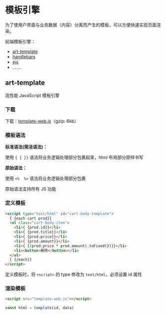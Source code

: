 # 模板引擎

为了使用户界面与业务数据（内容）分离而产生的模板，可以方便快速实现页面渲染。

前端模板引擎：

- [art-template](https://aui.github.io/art-template/)
- [handlebars](https://www.handlebarsjs.cn/)
- [ejs](https://ejs.bootcss.com/)
- .......

## art-template

高性能 JavaScript 模板引擎

### 下载

下载：[template-web.js](https://unpkg.com/art-template/lib/template-web.js)（gzip: 6kb）

### 模板语法

**标准语法(简洁语法)：**

使用 `{ { }}` 语法将业务逻辑处理部分包裹起来，html 布局部分原样书写

**原始语法：**

使用 `<%  %>` 语法将业务逻辑处理部分包裹

原始语法支持所有 JS 功能

### 定义模板

```html
<script type="text/html" id="cart-body-template">
  { {each cart prod}}
  <ul class="cart-body-item">
    <li>{ {prod.id}}</li>
    <li>{ {prod.title}}</li>
    <li>{ {prod.price}}</li>
    <li>{ {prod.amount}}</li>
    <li>{ {(prod.price * prod.amount).toFixed(2)}}</li>
    <li><button>删除</button></li>
  </ul>
  { {/each}}
</script>
```

定义模板时，将 `<script>` 的 type 修改为 `text/html`，必须设置 id 属性

### 渲染模板

```html
<script src="template-web.js"></script>
```

```js
const html = template(id, data)
```

